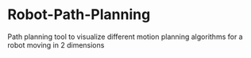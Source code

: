 # Robot-Path-Planning
Path planning tool to visualize different motion planning algorithms for a robot moving in 2 dimensions
